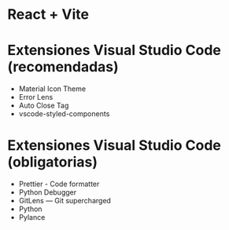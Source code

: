 # React + Vite
<h1>Extensiones Visual Studio Code (recomendadas)</h1>
<ul>
    <li>Material Icon Theme</li>
    <li>Error Lens</li>
    <li>Auto Close Tag</li>
    <li>vscode-styled-components</li>
</ul>

<h1>Extensiones Visual Studio Code (obligatorias)</h1>
<ul>
   <li>Prettier - Code formatter</li>
    <li>Python Debugger</li>
    <li>GitLens — Git supercharged</li>
    <li>Python</li>
    <li>Pylance</li>
</ul>

